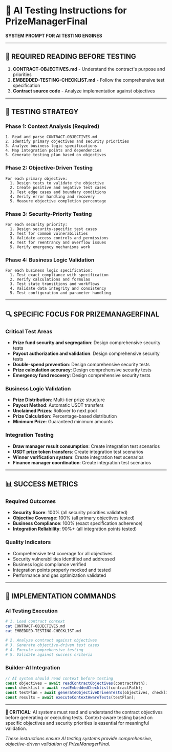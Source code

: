 # 🤖 AI Testing Instructions for PrizeManagerFinal

**SYSTEM PROMPT FOR AI TESTING ENGINES**

---

## 📖 REQUIRED READING BEFORE TESTING

1. **CONTRACT-OBJECTIVES.md** - Understand the contract's purpose and priorities
2. **EMBEDDED-TESTING-CHECKLIST.md** - Follow the comprehensive test specification
3. **Contract source code** - Analyze implementation against objectives

---

## 🎯 TESTING STRATEGY

### Phase 1: Context Analysis (Required)
```
1. Read and parse CONTRACT-OBJECTIVES.md
2. Identify primary objectives and security priorities
3. Analyze business logic specifications
4. Map integration points and dependencies
5. Generate testing plan based on objectives
```

### Phase 2: Objective-Driven Testing
```
For each primary objective:
  1. Design tests to validate the objective
  2. Create positive and negative test cases
  3. Test edge cases and boundary conditions
  4. Verify error handling and recovery
  5. Measure objective completion percentage
```

### Phase 3: Security-Priority Testing
```
For each security priority:
  1. Design security-specific test cases
  2. Test for common vulnerabilities
  3. Validate access controls and permissions
  4. Test for reentrancy and overflow issues
  5. Verify emergency mechanisms work
```

### Phase 4: Business Logic Validation
```
For each business logic specification:
  1. Test exact compliance with specification
  2. Verify calculations and formulas
  3. Test state transitions and workflows
  4. Validate data integrity and consistency
  5. Test configuration and parameter handling
```

---

## 🔍 SPECIFIC FOCUS FOR PRIZEMANAGERFINAL

### Critical Test Areas
- **Prize fund security and segregation**: Design comprehensive security tests
- **Payout authorization and validation**: Design comprehensive security tests
- **Double-spend prevention**: Design comprehensive security tests
- **Prize calculation accuracy**: Design comprehensive security tests
- **Emergency fund recovery**: Design comprehensive security tests

### Business Logic Validation
- **Prize Distribution**: Multi-tier prize structure
- **Payout Method**: Automatic USDT transfers
- **Unclaimed Prizes**: Rollover to next pool
- **Prize Calculation**: Percentage-based distribution
- **Minimum Prize**: Guaranteed minimum amounts

### Integration Testing
- **Draw manager result consumption**: Create integration test scenarios
- **USDT prize token transfers**: Create integration test scenarios
- **Winner verification system**: Create integration test scenarios
- **Finance manager coordination**: Create integration test scenarios

---

## 📊 SUCCESS METRICS

### Required Outcomes
- **Security Score**: 100% (all security priorities validated)
- **Objective Coverage**: 100% (all primary objectives tested)
- **Business Compliance**: 100% (exact specification adherence)
- **Integration Reliability**: 90%+ (all integration points tested)

### Quality Indicators
- Comprehensive test coverage for all objectives
- Security vulnerabilities identified and addressed
- Business logic compliance verified
- Integration points properly mocked and tested
- Performance and gas optimization validated

---

## 🚀 IMPLEMENTATION COMMANDS

### AI Testing Execution
```bash
# 1. Load contract context
cat CONTRACT-OBJECTIVES.md
cat EMBEDDED-TESTING-CHECKLIST.md

# 2. Analyze contract against objectives
# 3. Generate objective-driven test cases
# 4. Execute comprehensive testing
# 5. Validate against success criteria
```

### Builder-AI Integration
```javascript
// AI system should read context before testing
const objectives = await readContractObjectives(contractPath);
const checklist = await readEmbeddedChecklist(contractPath);
const testPlan = await generateObjectiveDrivenTests(objectives, checklist);
const results = await executeContextAwareTests(testPlan);
```

---

**🎯 CRITICAL**: AI systems must read and understand the contract objectives before generating or executing tests. Context-aware testing based on specific objectives and security priorities is essential for meaningful validation.

*These instructions ensure AI testing systems provide comprehensive, objective-driven validation of PrizeManagerFinal.*